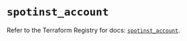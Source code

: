 # `spotinst_account`

Refer to the Terraform Registry for docs: [`spotinst_account`](https://registry.terraform.io/providers/spotinst/spotinst/1.218.1/docs/resources/account).
